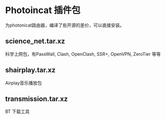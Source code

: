 # Photoincat 插件包

为photonicat路由器，编译了些开源的差价，可以直接安装。


## science_net.tar.xz
科学上网包，有PassWall, Clash, OpenClash, SSR+, OpenVPN, ZeroTier 等等


## shairplay.tar.xz
Airplay音乐播放包


## transmission.tar.xz
BT 下载工具
